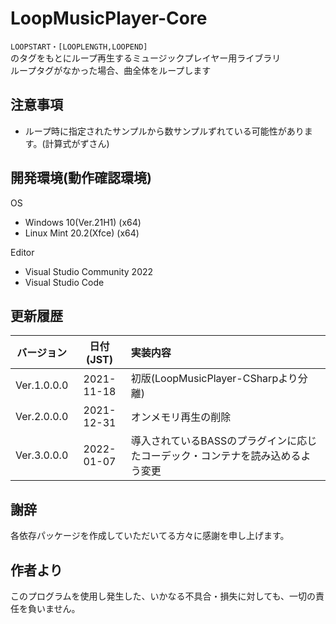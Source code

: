 # LoopMusicPlayer-Core
``LOOPSTART・[LOOPLENGTH,LOOPEND]``  
のタグをもとにループ再生するミュージックプレイヤー用ライブラリ  
ループタグがなかった場合、曲全体をループします

## 注意事項
* ループ時に指定されたサンプルから数サンプルずれている可能性があります。(計算式がずさん)

## 開発環境(動作確認環境)
OS
* Windows 10(Ver.21H1) (x64)  
* Linux Mint 20.2(Xfce) (x64)

Editor
* Visual Studio Community 2022  
* Visual Studio Code

## 更新履歴
|バージョン |日付(JST) |                                       実装内容                                       |
|:---------:|:--------:|:-------------------------------------------------------------------------------------|
|Ver.1.0.0.0|2021-11-18|初版(LoopMusicPlayer-CSharpより分離)                                                  |
|Ver.2.0.0.0|2021-12-31|オンメモリ再生の削除                                                                  |
|Ver.3.0.0.0|2022-01-07|導入されているBASSのプラグインに応じたコーデック・コンテナを読み込めるよう変更        |

## 謝辞
各依存パッケージを作成していただいてる方々に感謝を申し上げます。

## 作者より
このプログラムを使用し発生した、いかなる不具合・損失に対しても、一切の責任を負いません。
